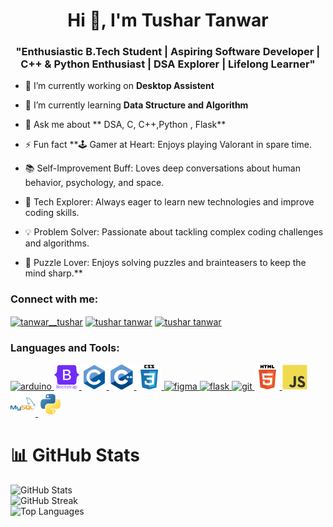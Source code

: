 <h1 align="center">Hi 👋, I'm Tushar Tanwar</h1>
<h3 align="center"> "Enthusiastic B.Tech Student | Aspiring Software Developer | C++ & Python Enthusiast | DSA Explorer | Lifelong Learner"</h3>


- 🔭 I’m currently working on **Desktop Assistent**

- 🌱 I’m currently learning **Data Structure and Algorithm**


- 💬 Ask me about ** DSA, C, C++,Python , Flask**

- ⚡ Fun fact **🕹️ Gamer at Heart: Enjoys playing Valorant in spare time.
- 📚 Self-Improvement Buff: Loves deep conversations about human behavior, psychology, and space.
- 🚀 Tech Explorer: Always eager to learn new technologies and improve coding skills.
- 💡 Problem Solver: Passionate about tackling complex coding challenges and algorithms.
-  🧩 Puzzle Lover: Enjoys solving puzzles and brainteasers to keep the mind sharp.**

<h3 align="left">Connect with me:</h3>
<p align="left">
<a href="https://instagram.com/tanwar__tushar" target="blank"><img align="center" src="https://raw.githubusercontent.com/rahuldkjain/github-profile-readme-generator/master/src/images/icons/Social/instagram.svg" alt="tanwar__tushar" height="30" width="40" /></a>
<a href="https://www.hackerrank.com/tushar tanwar" target="blank"><img align="center" src="https://raw.githubusercontent.com/rahuldkjain/github-profile-readme-generator/master/src/images/icons/Social/hackerrank.svg" alt="tushar tanwar" height="30" width="40" /></a>
<a href="https://www.leetcode.com/tushar tanwar" target="blank"><img align="center" src="https://raw.githubusercontent.com/rahuldkjain/github-profile-readme-generator/master/src/images/icons/Social/leet-code.svg" alt="tushar tanwar" height="30" width="40" /></a>
</p>

<h3 align="left">Languages and Tools:</h3>
<p align="left"> <a href="https://www.arduino.cc/" target="_blank" rel="noreferrer"> <img src="https://cdn.worldvectorlogo.com/logos/arduino-1.svg" alt="arduino" width="40" height="40"/> </a> <a href="https://getbootstrap.com" target="_blank" rel="noreferrer"> <img src="https://raw.githubusercontent.com/devicons/devicon/master/icons/bootstrap/bootstrap-plain-wordmark.svg" alt="bootstrap" width="40" height="40"/> </a> <a href="https://www.cprogramming.com/" target="_blank" rel="noreferrer"> <img src="https://raw.githubusercontent.com/devicons/devicon/master/icons/c/c-original.svg" alt="c" width="40" height="40"/> </a> <a href="https://www.w3schools.com/cpp/" target="_blank" rel="noreferrer"> <img src="https://raw.githubusercontent.com/devicons/devicon/master/icons/cplusplus/cplusplus-original.svg" alt="cplusplus" width="40" height="40"/> </a> <a href="https://www.w3schools.com/css/" target="_blank" rel="noreferrer"> <img src="https://raw.githubusercontent.com/devicons/devicon/master/icons/css3/css3-original-wordmark.svg" alt="css3" width="40" height="40"/> </a> <a href="https://www.figma.com/" target="_blank" rel="noreferrer"> <img src="https://www.vectorlogo.zone/logos/figma/figma-icon.svg" alt="figma" width="40" height="40"/> </a> <a href="https://flask.palletsprojects.com/" target="_blank" rel="noreferrer"> <img src="https://www.vectorlogo.zone/logos/pocoo_flask/pocoo_flask-icon.svg" alt="flask" width="40" height="40"/> </a> <a href="https://git-scm.com/" target="_blank" rel="noreferrer"> <img src="https://www.vectorlogo.zone/logos/git-scm/git-scm-icon.svg" alt="git" width="40" height="40"/> </a> <a href="https://www.w3.org/html/" target="_blank" rel="noreferrer"> <img src="https://raw.githubusercontent.com/devicons/devicon/master/icons/html5/html5-original-wordmark.svg" alt="html5" width="40" height="40"/> </a> <a href="https://developer.mozilla.org/en-US/docs/Web/JavaScript" target="_blank" rel="noreferrer"> <img src="https://raw.githubusercontent.com/devicons/devicon/master/icons/javascript/javascript-original.svg" alt="javascript" width="40" height="40"/> </a> <a href="https://www.mysql.com/" target="_blank" rel="noreferrer"> <img src="https://raw.githubusercontent.com/devicons/devicon/master/icons/mysql/mysql-original-wordmark.svg" alt="mysql" width="40" height="40"/> </a> <a href="https://www.python.org" target="_blank" rel="noreferrer"> <img src="https://raw.githubusercontent.com/devicons/devicon/master/icons/python/python-original.svg" alt="python" width="40" height="40"/> </a> </p>



# 📊 GitHub Stats
![GitHub Stats](https://github-readme-stats.vercel.app/api?username=TRrajputDEV&theme=gotham&hide_border=false&include_all_commits=true&count_private=false)  
![GitHub Streak](https://github-readme-streak-stats.herokuapp.com/?user=TRrajputDEV&theme=gotham&hide_border=false)  
![Top Languages](https://github-readme-stats.vercel.app/api/top-langs/?username=TRrajputDEV&theme=gotham&hide_border=false&include_all_commits=true&count_private=false&layout=compact)
